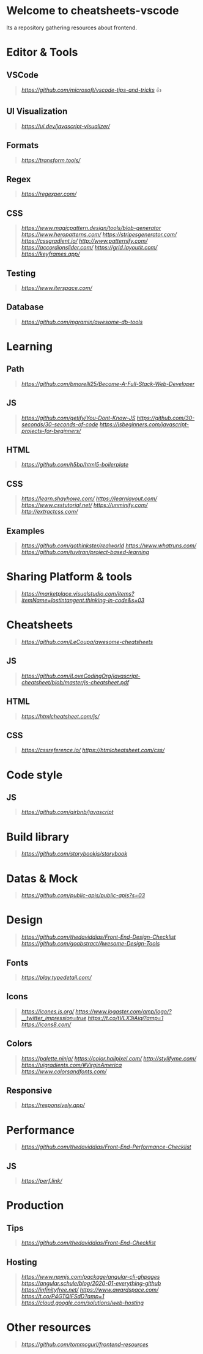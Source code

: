 # Welcome to cheatsheets-vscode

Its a repository gathering resources about frontend.

# Editor & Tools
## VSCode
> _https://github.com/microsoft/vscode-tips-and-tricks_ 👍
## UI Visualization
> _https://ui.dev/javascript-visualizer/_
## Formats
> _https://transform.tools/_
## Regex
> _https://regexper.com/_
## CSS
> _https://www.magicpattern.design/tools/blob-generator_
> _https://www.heropatterns.com/_
> _https://stripesgenerator.com/_
> _https://cssgradient.io/_
> _http://www.patternify.com/_
> _https://accordionslider.com/_
> _https://grid.layoutit.com/_
> _https://keyframes.app/_
## Testing
> _https://www.iterspace.com/_
## Database
> _https://github.com/mgramin/awesome-db-tools_


# Learning
## Path
> _https://github.com/bmorelli25/Become-A-Full-Stack-Web-Developer_
## JS
> _https://github.com/getify/You-Dont-Know-JS_
> _https://github.com/30-seconds/30-seconds-of-code_
> _https://jsbeginners.com/javascript-projects-for-beginners/_
## HTML
> _https://github.com/h5bp/html5-boilerplate_
## CSS
> _https://learn.shayhowe.com/_
> _https://learnlayout.com/_
> _https://www.csstutorial.net/_
> _https://unminify.com/_
> _http://extractcss.com/_
## Examples
> _https://github.com/gothinkster/realworld_
> _https://www.whatruns.com/_
> _https://github.com/tuvtran/project-based-learning_


# Sharing Platform & tools
> _https://marketplace.visualstudio.com/items?itemName=lostintangent.thinking-in-code&s=03_


# Cheatsheets
> _https://github.com/LeCoupa/awesome-cheatsheets_
## JS
> _https://github.com/iLoveCodingOrg/javascript-cheatsheet/blob/master/js-cheatsheet.pdf_
## HTML
> _https://htmlcheatsheet.com/js/_
## CSS
> _https://cssreference.io/_
> _https://htmlcheatsheet.com/css/_


# Code style
## JS
> _https://github.com/airbnb/javascript_


# Build library
> _https://github.com/storybookjs/storybook_


# Datas & Mock
> _https://github.com/public-apis/public-apis?s=03_


# Design
> _https://github.com/thedaviddias/Front-End-Design-Checklist_
> _https://github.com/goabstract/Awesome-Design-Tools_
## Fonts
> _https://play.typedetail.com/_
## Icons
> _https://icones.js.org/_
> _https://www.logaster.com/amp/logo/?__twitter_impression=true_
> _https://t.co/tVLX3iAiqi?amp=1_
> _https://icons8.com/_
## Colors
> _https://palette.ninja/_
> _https://color.hailpixel.com/_
> _http://stylifyme.com/_
> _https://uigradients.com/#VirginAmerica_
> _https://www.colorsandfonts.com/_
## Responsive
> _https://responsively.app/_


# Performance
> _https://github.com/thedaviddias/Front-End-Performance-Checklist_
## JS
> _https://perf.link/_


# Production
## Tips
> _https://github.com/thedaviddias/Front-End-Checklist_
## Hosting
> _https://www.npmjs.com/package/angular-cli-ghpages_
> _https://angular.schule/blog/2020-01-everything-github_
> _https://infinityfree.net/_
> _https://www.awardspace.com/_
> _https://t.co/P4GTQIFSdD?amp=1_
> _https://cloud.google.com/solutions/web-hosting_

# Other resources
> _https://github.com/tommcgurl/frontend-resources_
